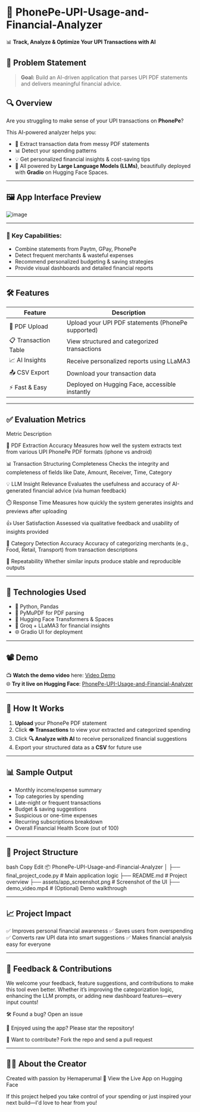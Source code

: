 # 💸 PhonePe-UPI-Usage-and-Financial-Analyzer

📊 **Track, Analyze & Optimize Your UPI Transactions with AI**


## 🧠 Problem Statement

> **Goal:** Build an AI-driven application that parses UPI PDF statements and delivers meaningful financial advice.

## 🔍 Overview

Are you struggling to make sense of your UPI transactions on **PhonePe**?

This AI-powered analyzer helps you:
- 🧾 Extract transaction data from messy PDF statements
- 📊 Detect your spending patterns
- 💡 Get personalized financial insights & cost-saving tips
- 🚀 All powered by **Large Language Models (LLMs)**, beautifully deployed with **Gradio** on Hugging Face Spaces.

---

## 🖼️ App Interface Preview

![image](https://github.com/user-attachments/assets/d17925f9-6c4c-4d2f-9f4b-8e4f3f581dbd)

-----

### 🧩 Key Capabilities:
- Combine statements from Paytm, GPay, PhonePe
- Detect frequent merchants & wasteful expenses
- Recommend personalized budgeting & saving strategies
- Provide visual dashboards and detailed financial reports

---

## 🛠️ Features

| Feature | Description |
|--------|-------------|
| 📂 PDF Upload | Upload your UPI PDF statements (PhonePe supported) |
| 📋 Transaction Table | View structured and categorized transactions |
| 📈 AI Insights | Receive personalized reports using LLaMA3 |
| 📤 CSV Export | Download your transaction data |
| ⚡ Fast & Easy | Deployed on Hugging Face, accessible instantly |

---

## ✅ Evaluation Metrics

Metric	Description

📄 PDF Extraction Accuracy	Measures how well the system extracts text from various UPI PhonePe PDF formats (iphone vs android)

📊 Transaction Structuring Completeness	Checks the integrity and completeness of fields like Date, Amount, Receiver, Time, Category

💡 LLM Insight Relevance	Evaluates the usefulness and accuracy of AI-generated financial advice (via human feedback)

⏱️ Response Time	Measures how quickly the system generates insights and previews after uploading

👍 User Satisfaction	Assessed via qualitative feedback and usability of insights provided

🧠 Category Detection Accuracy	Accuracy of categorizing merchants (e.g., Food, Retail, Transport) from transaction descriptions

🔄 Repeatability	Whether similar inputs produce stable and reproducible outputs


----
## 🧪 Technologies Used

- 🐍 Python, Pandas
- 📄 PyMuPDF for PDF parsing
- 🤗 Hugging Face Transformers & Spaces
- 🧠 Groq + LLaMA3 for financial insights
- 🌐 Gradio UI for deployment

---

## 📽️ Demo

📺 **Watch the demo video** here: [Video Demo](PhonePe-UPI-Usage-and-Financial-Analyzer/video_demo.mp4)  
🌐 **Try it live on Hugging Face**: [PhonePe-UPI-Usage-and-Financial-Analyzer](https://huggingface.co/spaces/Hemaperumal/PhonePe-UPI-Usage-and-Financial-Analyzer)

---

## 🚀 How It Works

1. **Upload** your PhonePe PDF statement
2. Click **👁️ Transactions** to view your extracted and categorized spending
3. Click **🔍 Analyze with AI** to receive personalized financial suggestions
4. Export your structured data as a **CSV** for future use

---

## 📊 Sample Output

- Monthly income/expense summary
- Top categories by spending
- Late-night or frequent transactions
- Budget & saving suggestions
- Suspicious or one-time expenses
- Recurring subscriptions breakdown
- Overall Financial Health Score (out of 100)

---

## 📁 Project Structure
bash
Copy
Edit
📦 PhonePe-UPI-Usage-and-Financial-Analyzer
│
├── final_project_code.py        # Main application logic
├── README.md                    # Project overview
├── assets/app_screenshot.png    # Screenshot of the UI
├── demo_video.mp4               # (Optional) Demo walkthrough

---------

## 📈 Project Impact
✅ Improves personal financial awareness
✅ Saves users from overspending
✅ Converts raw UPI data into smart suggestions
✅ Makes financial analysis easy for everyone

------

##  📢 Feedback & Contributions
We welcome your feedback, feature suggestions, and contributions to make this tool even better. Whether it’s improving the categorization logic, enhancing the LLM prompts, or adding new dashboard features—every input counts!

🛠️ Found a bug? Open an issue

🌟 Enjoyed using the app? Please star the repository!

🤝 Want to contribute? Fork the repo and send a pull request

-------

## 🙋‍♂️ About the Creator
Created with passion by Hemaperumal
🔗 View the Live App on Hugging Face

If this project helped you take control of your spending or just inspired your next build—I'd love to hear from you!


